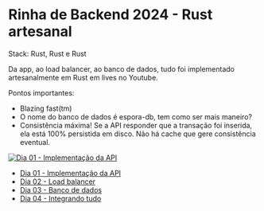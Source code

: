 # Rinha de Backend 2024 - Rust artesanal

Stack: Rust, Rust e Rust

Da app, ao load balancer, ao banco de dados, tudo foi implementado artesanalmente em Rust em lives no Youtube.

Pontos importantes:
- Blazing fast(tm)
- O nome do banco de dados é espora-db, tem como ser mais maneiro?
- Consistência máxima! Se a API responder que a transação foi inserida, ela está 100% persistida em disco. Não há cache que gere consistência eventual.

[![Dia 01 - Implementação da API](https://i.ytimg.com/vi/sCWggMruZXg/hqdefault.jpg?sqp=-oaymwEcCNACELwBSFXyq4qpAw4IARUAAIhCGAFwAcABBg==&rs=AOn4CLDp2kjQqqugq0Dg_RQ7HP1qPmCkUQ)](https://www.youtube.com/watch?v=wbaw3bBMBag)

- [Dia 01 - Implementação da API](https://www.youtube.com/watch?v=wbaw3bBMBag)
- [Dia 02 - Load balancer](https://www.youtube.com/watch?v=hbUuXZMPggM)
- [Dia 03 - Banco de dados](https://www.youtube.com/watch?v=vI5vdnPvoE4)
- [Dia 04 - Integrando tudo](https://www.youtube.com/watch?v=sCWggMruZXg)
